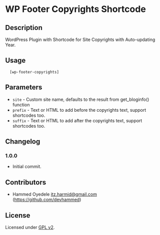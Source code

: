 # WP Footer Copyrights Shortcode

## Description

WordPress Plugin with Shortcode for Site Copyrights with Auto-updating Year.

## Usage

```
  [wp-footer-copyrights]
```

## Parameters

- `site`  - Custom site name, defaults to the result from get_bloginfo() function
- `prefix` - Text or HTML to add before the copyrights text, support shortcodes too.
- `suffix` - Text or HTML to add after the copyrights text, support shortcodes too.


## Changelog

### 1.0.0

* Initial commit.

## Contributors

* Hammed Oyedele <itz.harmid@gmail.com> (https://github.com/devhammed)

## License

Licensed under [GPL v2](http://www.opensource.org/licenses/gpl-license.php).
